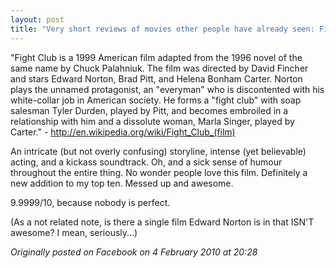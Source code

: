 ```yaml
---
layout: post
title: "Very short reviews of movies other people have already seen: Fight Club [1999]"
---
```


"Fight Club is a 1999 American film adapted from the 1996 novel of the same name by Chuck Palahniuk. The film was directed by David Fincher and stars Edward Norton, Brad Pitt, and Helena Bonham Carter. Norton plays the unnamed protagonist, an "everyman" who is discontented with his white-collar job in American society. He forms a "fight club" with soap salesman Tyler Durden, played by Pitt, and becomes embroiled in a relationship with him and a dissolute woman, Marla Singer, played by Carter." - http://en.wikipedia.org/wiki/Fight_Club_(film)

An intricate (but not overly confusing) storyline, intense (yet believable) acting, and a kickass soundtrack. Oh, and a sick sense of humour throughout the entire thing. No wonder people love this film. Definitely a new addition to my top ten. Messed up and awesome.

9.9999/10, because nobody is perfect.

(As a not related note, is there a single film Edward Norton is in that ISN'T awesome? I mean, seriously...)

*Originally posted on Facebook on 4 February 2010 at 20:28*
